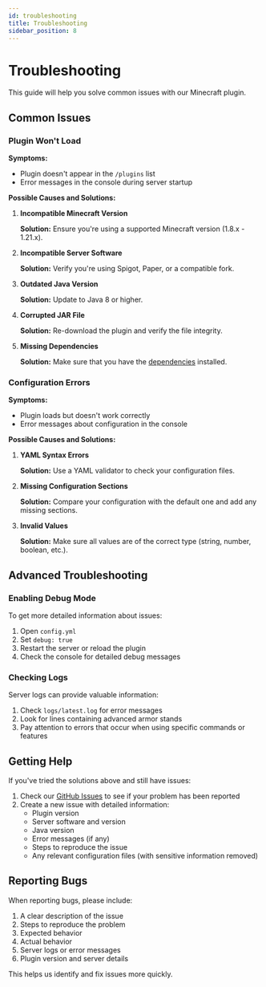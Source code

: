 ```yaml
---
id: troubleshooting
title: Troubleshooting
sidebar_position: 8
---
```


# Troubleshooting

This guide will help you solve common issues with our Minecraft plugin.

## Common Issues

### Plugin Won't Load

**Symptoms:**
- Plugin doesn't appear in the `/plugins` list
- Error messages in the console during server startup

**Possible Causes and Solutions:**

1. **Incompatible Minecraft Version**
   
   **Solution:** Ensure you're using a supported Minecraft version (1.8.x - 1.21.x).

2. **Incompatible Server Software**
   
   **Solution:** Verify you're using Spigot, Paper, or a compatible fork.

3. **Outdated Java Version**
   
   **Solution:** Update to Java 8 or higher.

4. **Corrupted JAR File**
   
   **Solution:** Re-download the plugin and verify the file integrity.

5. **Missing Dependencies**
   
   **Solution:** Make sure that you have the [dependencies](http://docs.advancedarmorstands.ir/installation#prerequisites) installed.

### Configuration Errors

**Symptoms:**
- Plugin loads but doesn't work correctly
- Error messages about configuration in the console

**Possible Causes and Solutions:**

1. **YAML Syntax Errors**
   
   **Solution:** Use a YAML validator to check your configuration files.

2. **Missing Configuration Sections**
   
   **Solution:** Compare your configuration with the default one and add any missing sections.

3. **Invalid Values**
   
   **Solution:** Make sure all values are of the correct type (string, number, boolean, etc.).

## Advanced Troubleshooting

### Enabling Debug Mode

To get more detailed information about issues:

1. Open `config.yml`
2. Set `debug: true`
3. Restart the server or reload the plugin
4. Check the console for detailed debug messages

### Checking Logs

Server logs can provide valuable information:

1. Check `logs/latest.log` for error messages
2. Look for lines containing advanced armor stands
3. Pay attention to errors that occur when using specific commands or features

## Getting Help

If you've tried the solutions above and still have issues:

1. Check our [GitHub Issues](https://github.com/Parsa3323/AdvancedArmorStands/issues) to see if your problem has been reported
2. Create a new issue with detailed information:
   - Plugin version
   - Server software and version
   - Java version
   - Error messages (if any)
   - Steps to reproduce the issue
   - Any relevant configuration files (with sensitive information removed)

## Reporting Bugs

When reporting bugs, please include:

1. A clear description of the issue
2. Steps to reproduce the problem
3. Expected behavior
4. Actual behavior
5. Server logs or error messages
6. Plugin version and server details

This helps us identify and fix issues more quickly.